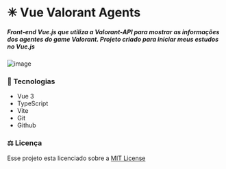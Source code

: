 # ✳ Vue Valorant Agents

##### Front-end Vue.js que utiliza a Valorant-API para mostrar as informações dos agentes do game Valorant. Projeto criado para iniciar meus estudos no Vue.js

![image](https://github.com/user-attachments/assets/2a82edc9-81e7-4fe3-84a0-91fcf7d08790)


### 🚀 Tecnologias

- Vue 3
- TypeScript
- Vite
- Git
- Github


### ⚖ Licença
<p> Esse projeto esta licenciado sobre a <a href="https://opensource.org/license/mit/" target="_blank">MIT License</a> </p>


